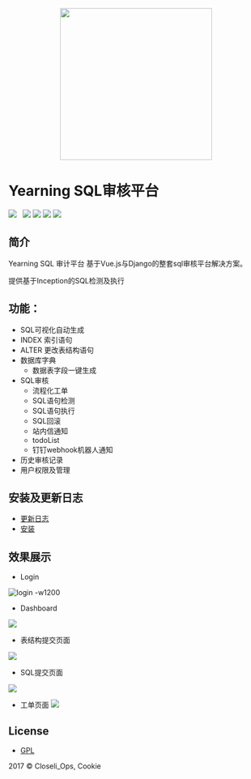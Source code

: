 <p align="center">
        <img width="300" src="http://oy0f4k5qi.bkt.clouddn.com/git_logo2.svg">
</p>

# Yearning SQL审核平台

![](https://img.shields.io/badge/build-passing-brightgreen.svg)  
![](https://img.shields.io/badge/vue.js-2.5.0-brightgreen.svg) 
![](https://img.shields.io/badge/iview-2.5.0-brightgreen.svg?style=flat-square) 
![](https://img.shields.io/badge/python-3.5-brightgreen.svg)
![](https://img.shields.io/badge/Django-1.11.3-brightgreen.svg)
## 简介


Yearning SQL 审计平台 基于Vue.js与Django的整套sql审核平台解决方案。

提供基于Inception的SQL检测及执行

## 功能：
- SQL可视化自动生成
 - INDEX 索引语句
 - ALTER 更改表结构语句
- 数据库字典
  - 数据表字段一键生成
- SQL审核
    - 流程化工单
    - SQL语句检测
    - SQL语句执行
    - SQL回滚
    - 站内信通知
    - todoList
    - 钉钉webhook机器人通知    
- 历史审核记录
- 用户权限及管理


## 安装及更新日志
- [更新日志](更新日志.md)
- [安装](安装.md)

## 效果展示

- Login

![login -w1200](http://oy0f4k5qi.bkt.clouddn.com/logo.png)


- Dashboard

![](http://oy0f4k5qi.bkt.clouddn.com/index.png)


- 表结构提交页面

![](http://oy0f4k5qi.bkt.clouddn.com/table.png)

- SQL提交页面

![](http://oy0f4k5qi.bkt.clouddn.com/sql.png)

- 工单页面
![](http://oy0f4k5qi.bkt.clouddn.com/order.png)


## License

- [GPL](https://www.gnu.org/licenses/quick-guide-gplv3.html)

2017 © Closeli_Ops, Cookie


